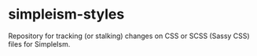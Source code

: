 simpleism-styles
================

Repository for tracking (or stalking) changes on CSS or SCSS (Sassy CSS) files for SimpleIsm.